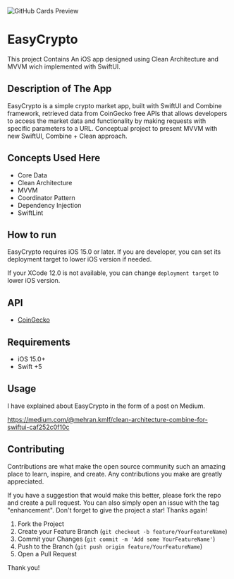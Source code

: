 ![GitHub Cards Preview](https://user-images.githubusercontent.com/24524023/232792000-f2265938-f65a-44ac-b4a1-f7777967a7ab.png?raw=true)

# EasyCrypto

This project Contains An iOS app designed using Clean Architecture and MVVM wich implemented with SwiftUI.

## Description of The App

EasyCrypto is a simple crypto market app, built with SwiftUI and Combine framework, retrieved data from CoinGecko free APIs that allows developers to access the market data and functionality by making requests with specific parameters to a URL. Conceptual project to present MVVM with new SwiftUI, Combine + Clean approach.

## Concepts Used Here

- Core Data
- Clean Architecture
- MVVM
- Coordinator Pattern
- Dependency Injection
- SwiftLint

## How to run
EasyCrypto requires iOS 15.0 or later. If you are developer, you can set its deployment target to lower iOS version if needed.

If your XCode 12.0 is not available, you can change `deployment target` to lower iOS version.

## API
- [CoinGecko](https://www.coingecko.com/en/api/) 

## Requirements 
- iOS 15.0+
- Swift +5

## Usage
I have explained about EasyCrypto in the form of a post on Medium.

https://medium.com/@mehran.kmlf/clean-architecture-combine-for-swiftui-caf252c0f10c

## Contributing

Contributions are what make the open source community such an amazing place to learn, inspire, and create. Any contributions you make are greatly appreciated.

If you have a suggestion that would make this better, please fork the repo and create a pull request. You can also simply open an issue with the tag "enhancement". Don't forget to give the project a star! Thanks again!

1. Fork the Project
2. Create your Feature Branch (`git checkout -b feature/YourFeatureName`)
3. Commit your Changes (`git commit -m 'Add some YourFeatureName'`)
4. Push to the Branch (`git push origin feature/YourFeatureName`)
5. Open a Pull Request

Thank you!
